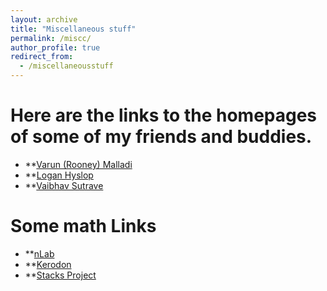 ```yaml
---
layout: archive
title: "Miscellaneous stuff"
permalink: /miscc/
author_profile: true
redirect_from:
  - /miscellaneousstuff
---
```


#  Here are the links to the homepages of some of my friends and buddies.
  
* **[Varun (Rooney) Malladi](https://varunmalladi.github.io/)
* **[Logan Hyslop](https://loganhyslop.github.io/) 
* **[Vaibhav Sutrave](https://vbvstrv.github.io/info.html)



Some math Links
======

* **[nLab](https://ncatlab.org/nlab/show/HomePage)
* **[Kerodon](https://kerodon.net/)
* **[Stacks Project](https://stacks.math.columbia.edu/)
